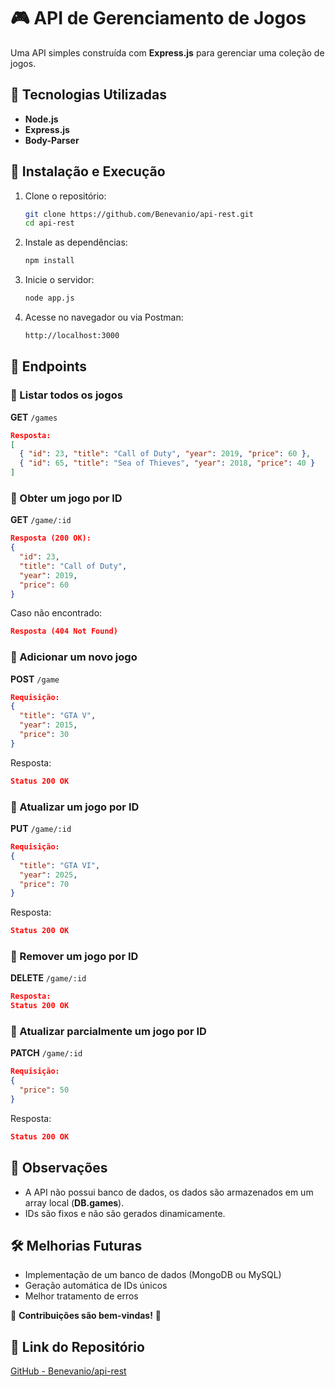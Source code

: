 # 🎮 API de Gerenciamento de Jogos

Uma API simples construída com **Express.js** para gerenciar uma coleção de jogos.

## 🚀 Tecnologias Utilizadas
- **Node.js**
- **Express.js**
- **Body-Parser**

## 📌 Instalação e Execução
1. Clone o repositório:
   ```sh
   git clone https://github.com/Benevanio/api-rest.git
   cd api-rest
   ```

2. Instale as dependências:
   ```sh
   npm install
   ```

3. Inicie o servidor:
   ```sh
   node app.js
   ```

4. Acesse no navegador ou via Postman:
   ```sh
   http://localhost:3000
   ```

## 📜 Endpoints

### 🔹 Listar todos os jogos
**GET** `/games`
```json
Resposta:
[
  { "id": 23, "title": "Call of Duty", "year": 2019, "price": 60 },
  { "id": 65, "title": "Sea of Thieves", "year": 2018, "price": 40 }
]
```

### 🔹 Obter um jogo por ID
**GET** `/game/:id`
```json
Resposta (200 OK):
{
  "id": 23,
  "title": "Call of Duty",
  "year": 2019,
  "price": 60
}
```
Caso não encontrado:
```json
Resposta (404 Not Found)
```

### 🔹 Adicionar um novo jogo
**POST** `/game`
```json
Requisição:
{
  "title": "GTA V",
  "year": 2015,
  "price": 30
}
```
Resposta:
```json
Status 200 OK
```

### 🔹 Atualizar um jogo por ID
**PUT** `/game/:id`
```json
Requisição:
{
  "title": "GTA VI",
  "year": 2025,
  "price": 70
}
```
Resposta:
```json
Status 200 OK
```

### 🔹 Remover um jogo por ID
**DELETE** `/game/:id`
```json
Resposta:
Status 200 OK
```

### 🔹 Atualizar parcialmente um jogo por ID
**PATCH** `/game/:id`
```json
Requisição:
{
  "price": 50
}
```
Resposta:
```json
Status 200 OK
```

## 📌 Observações
- A API não possui banco de dados, os dados são armazenados em um array local (**DB.games**).
- IDs são fixos e não são gerados dinamicamente.

## 🛠️ Melhorias Futuras
- Implementação de um banco de dados (MongoDB ou MySQL)
- Geração automática de IDs únicos
- Melhor tratamento de erros

📢 **Contribuições são bem-vindas!** 🚀

## 🔗 Link do Repositório
[GitHub - Benevanio/api-rest](https://github.com/Benevanio/api-rest)


